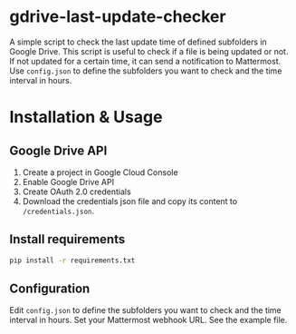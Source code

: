 # gdrive-last-update-checker
A simple script to check the last update time of defined subfolders in Google Drive. 
This script is useful to check if a file is being updated or not. If not updated for a certain time, 
it can send a notification to Mattermost.
Use `config.json` to define the subfolders you want to check and the time interval in hours.


# Installation & Usage

## Google Drive API
1. Create a project in Google Cloud Console
2. Enable Google Drive API
3. Create OAuth 2.0 credentials
4. Download the credentials json file and copy its content to `/credentials.json`.

## Install requirements
```bash
pip install -r requirements.txt
```

## Configuration
Edit `config.json` to define the subfolders you want to check and the time interval in hours. Set your Mattermost webhook URL.
See the example file.